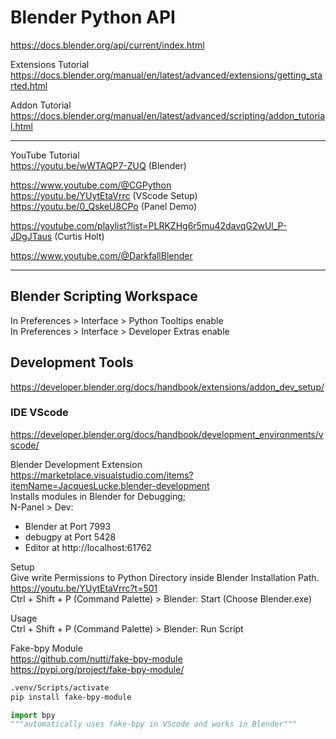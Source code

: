 # Blender Python API

https://docs.blender.org/api/current/index.html  

Extensions Tutorial  
https://docs.blender.org/manual/en/latest/advanced/extensions/getting_started.html  

Addon Tutorial  
https://docs.blender.org/manual/en/latest/advanced/scripting/addon_tutorial.html  

---

YouTube Tutorial  
https://youtu.be/wWTAQP7-ZUQ (Blender)  

https://www.youtube.com/@CGPython  
https://youtu.be/YUytEtaVrrc (VScode Setup)  
https://youtu.be/0_QskeU8CPo (Panel Demo)  

https://youtube.com/playlist?list=PLRKZHg6r5mu42davqG2wUl_P-JDgJTaus (Curtis Holt)  

https://www.youtube.com/@DarkfallBlender  

---

## Blender Scripting Workspace

In Preferences > Interface > Python Tooltips enable  
In Preferences > Interface > Developer Extras enable  

## Development Tools  

https://developer.blender.org/docs/handbook/extensions/addon_dev_setup/  

### IDE VScode  

https://developer.blender.org/docs/handbook/development_environments/vscode/  

Blender Development Extension  
https://marketplace.visualstudio.com/items?itemName=JacquesLucke.blender-development  
Installs modules in Blender for Debugging;  
N-Panel > Dev:  
- Blender at Port 7993
- debugpy at Port 5428
- Editor at http://localhost:61762  

Setup  
Give write Permissions to Python Directory inside Blender Installation Path.  
https://youtu.be/YUytEtaVrrc?t=501  
Ctrl + Shift + P (Command Palette) > Blender: Start (Choose Blender.exe)  

Usage  
Ctrl + Shift + P (Command Palette) > Blender: Run Script  

Fake-bpy Module  
https://github.com/nutti/fake-bpy-module  
https://pypi.org/project/fake-bpy-module/  
```Bash
.venv/Scripts/activate
pip install fake-bpy-module
```
```Python
import bpy
"""automatically uses fake-bpy in VScode and works in Blender"""
```

